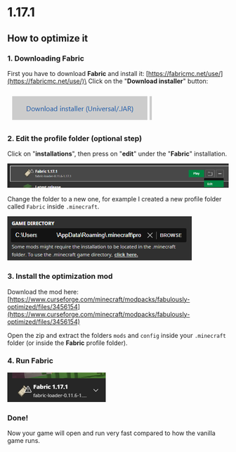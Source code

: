 # 1.17.1

## How to optimize it

### 1. Downloading Fabric

First you have to download **Fabric** and install it: [https://fabricmc.net/use/](https://fabricmc.net/use/)\
Click on the "**Download installer**" button:

![](<../.gitbook/assets/immagine (115).png>)

### 2. Edit the profile folder (optional step)

Click on "**installations**", then press on "**edit**" under the "**Fabric**" installation.

![](<../.gitbook/assets/immagine (119).png>)

Change the folder to a new one, for example I created a new profile folder called `Fabric` inside `.minecraft`.

![](<../.gitbook/assets/immagine (120).png>)

### 3. Install the optimization mod

Download the mod here: [https://www.curseforge.com/minecraft/modpacks/fabulously-optimized/files/3456154](https://www.curseforge.com/minecraft/modpacks/fabulously-optimized/files/3456154)

Open the zip and extract the folders `mods` and `config` inside your `.minecraft` folder (or inside the **Fabric** profile folder).

### 4. Run Fabric

![](<../.gitbook/assets/immagine (117).png>)

### Done!

Now your game will open and run very fast compared to how the vanilla game runs.
